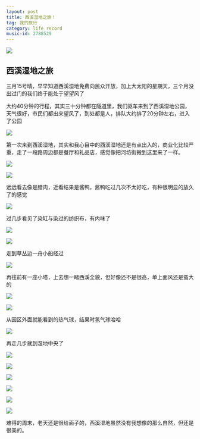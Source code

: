 ```yaml
---
layout: post
title: 西溪湿地之旅！
tag: 我的旅行
category: life record
music-id: 2788529
---
```

![](\image\2020-03-15\微信图片_20200316180927.jpg)

## 西溪湿地之旅

三月15号晴，早早知道西溪湿地免费向民众开放，加上大太阳的星期天，三个月没出过门的我们终于能处于望望风了

大约40分钟的行程，其实三十分钟都在隧道里，我们驱车来到了西溪湿地公园，天气很好，市民们都出来望风了，到处都是人，排队大约排了20分钟左右，进入了公园

![](\image\2020-03-15\微信图片_20200316181053.jpg)

第一次来到西溪湿地，其实和我心目中的西溪湿地还是有点出入的，商业化比较严重，走了一段路周边都是餐厅和礼品店，感觉像把河坊街搬到这里来了一样。

![](\image\2020-03-15\微信图片_20200316181046.jpg)

![](\image\2020-03-15\微信图片_20200316181050.jpg)

远远看去像是腊肉，近看结果是酱鸭，酱鸭吃过几次不太好吃，有种很明显的放久了的感觉

![](\image\2020-03-15\微信图片_20200316181041.jpg)

过几步看见了染缸与染过的纺织布，有内味了

![](\image\2020-03-15\微信图片_20200316181034.jpg)

![](\image\2020-03-15\微信图片_20200316181038.jpg)

走到草丛边一舟小船经过

![](\image\2020-03-15\微信图片_20200316181030.jpg)

再往前有一座小塔，上去想一睹西溪全貌，但好像还不是很高，单上面风还是蛮大的

![](\image\2020-03-15\微信图片_20200316181006.jpg)

![](\image\2020-03-15\微信图片_20200316181021.jpg)

从园区外面就能看到的热气球，结果时氢气球哈哈

![](\image\2020-03-15\微信图片_20200316180943.jpg)

再走几步就到湿地中央了

![](\image\2020-03-15\微信图片_20200316180953.jpg)

![](\image\2020-03-15\微信图片_20200316181010.jpg)

![](\image\2020-03-15\微信图片_20200316181026.jpg)

![](\image\2020-03-15\微信图片_20200316181001.jpg)

![](\image\2020-03-15\微信图片_20200316180948.jpg)

![](\image\2020-03-15\微信图片_20200316180938.jpg)

难得的周末，老天还是很给面子的，西溪湿地虽然没有我想像的那么自然，但还是很美的。